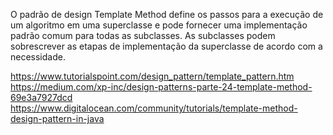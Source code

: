 
O padrão de design Template Method define os passos para a execução de um algoritmo
em uma superclasse e pode fornecer uma implementação padrão comum para todas as subclasses.
As subclasses podem sobrescrever as etapas de implementação da superclasse de 
acordo com a necessidade.


https://www.tutorialspoint.com/design_pattern/template_pattern.htm
https://medium.com/xp-inc/design-patterns-parte-24-template-method-69e3a7927dcd
https://www.digitalocean.com/community/tutorials/template-method-design-pattern-in-java